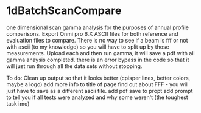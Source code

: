 # 1dBatchScanCompare
one dimensional scan gamma analysis for the purposes of annual profile comparisons. Export Onmi pro 6.X ASCII files for both reference and evaluation files to compare. There is no way to see if a beam is fff or not with ascii (to my knowledge) so you will have to split up by those measurements. Upload each and then run gamma, it will save a pdf with all gamma anaysis completed. there is an error bypass in the code so that it will just run through all the data sets without stopping. 

To do:
Clean up output so that it looks better (cpisper lines, better colors, maybe a logo)
add more info to title of page
find out about FFF - you will just have to save as a different ascii file. 
add pdf save to propt
add prompt to tell you if all tests were analyzed and why some weren't (the toughest task imo)
